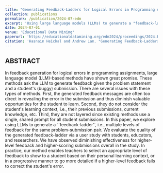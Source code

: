 ```yaml
---
title: "Generating Feedback-Ladders for Logical Errors in Programming using Large Language Models"
collection: publications
permalink: /publication/2024-07-edm
excerpt: 'Using large language models (LLMs) to generate a "feedback-ladder," providing multiple levels of feedback for programming assignments based on a student's submission. The approach aims to offer progressively detailed feedback while considering the student's learning context, addressing limitations of existing methods that provide overly direct, one-size-fits-all feedback.'
date: 2024-07-01
venue: 'Educational Data Mining'
paperurl: 'https://educationaldatamining.org/edm2024/proceedings/2024.EDM-posters.114/2024.EDM-posters.114.pdf'
citation: 'Hasnain Heickal and Andrew Lan. "Generating Feedback-Ladders for Logical Errors in Programming using Large Language Models." Educational Data Mining 2024, 947-951.
---
```


## ABSTRACT
In feedback generation for logical errors in programming assignments, large language model (LLM)-based methods have shown great promise. These methods ask the LLM to generate feedback given the problem statement and a student's (buggy) submission. There are several issues with these types of methods. First, the generated feedback messages are often too direct in revealing the error in the submission and thus diminish valuable opportunities for the student to learn. Second, they do not consider the student's learning context, i.e., their previous submissions, current knowledge, etc. Third, they are not layered since existing methods use a single, shared prompt for all student submissions. In this paper, we explore using LLMs to generate a ``feedback-ladder'', i.e., multiple levels of feedback for the same problem-submission pair. We evaluate the quality of the generated feedback-ladder via a user study with students, educators, and researchers. We have observed diminishing effectiveness for higher-level feedback and higher-scoring submissions overall in the study. In practice, our method enables teachers to select an appropriate level of feedback to show to a student based on their personal learning context, or in a progressive manner to go more detailed if a higher-level feedback fails to correct the student's error.
